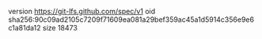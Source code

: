 version https://git-lfs.github.com/spec/v1
oid sha256:90c09ad2105c7209f71609ea081a29bef359ac45a1d5914c356e9e6c1a81da12
size 18473
